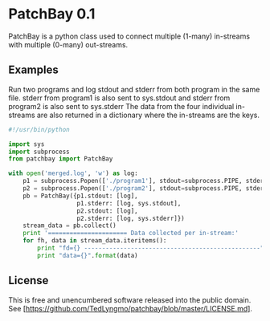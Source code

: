 PatchBay 0.1
============

PatchBay is a python class used to connect multiple (1-many) in-streams with multiple (0-many) out-streams.

Examples
--------

Run two programs and log stdout and stderr from both program in the same file.
stderr from program1 is also sent to sys.stdout and
stderr from program2 is also sent to sys.stderr
The data from the four individual in-streams are also returned in a dictionary
where the in-streams are the keys.

```python
#!/usr/bin/python

import sys
import subprocess
from patchbay import PatchBay

with open('merged.log', 'w') as log:
    p1 = subprocess.Popen(['./program1'], stdout=subprocess.PIPE, stderr=subprocess.PIPE)
    p2 = subprocess.Popen(['./program2'], stdout=subprocess.PIPE, stderr=subprocess.PIPE)
    pb = PatchBay({p1.stdout: [log],
                   p1.stderr: [log, sys.stdout],
                   p2.stdout: [log],
                   p2.stderr: [log, sys.stderr]})
    stream_data = pb.collect()
    print '====================== Data collected per in-stream:'
    for fh, data in stream_data.iteritems():
        print "fd={} -------------------------------------------------".format(fh.fileno())
        print "data={}".format(data)
```

License
-------
This is free and unencumbered software released into the public domain.
See [https://github.com/TedLyngmo/patchbay/blob/master/LICENSE.md].
